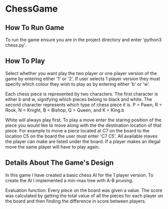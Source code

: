 # ChessGame

## How To Run Game
To run the game ensure you are in the project directory and enter 'python3 chess.py'.

## How To Play
Select whether you want play the two player or one player version of the game by entering either '1' or '2'.
If user selects 1 player version they must specify which colour they wish to play as by entering either
'b' or 'w'.

Each chess piece is represented by two characters. The first character is either b and w, signifying which 
pieces belong to black and white. The second character represents which type of chess piece it is. 
P = Pawn, R = Rook, N = Knight, B = Bishop, Q = Queen, and K = King.b

White will always play first. To play a move enter the staring position of the piece you would like to 
move along with the the destination location of that piece. For example to move a piece located at C7 on
the board to the location C5 on the board the user must enter 'C7 C5'. All available maves the player can make 
are listed under the board. If a player makes an illegal move the same player will have to play again.

## Details About The Game's Design
In this game I have created a basic chess AI for the 1 player version. To create the AI I implemented 
a min-max tree with A-B pruning.

Evaluation function:
Every piece on the board was given a value. The score was calculated by getting the total value of all the 
pieces for each player on the board and then finding the difference in score between players.